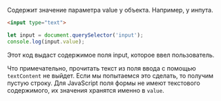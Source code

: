 Содержит значение параметра value у объекта. Например, у инпута. 

```html
<input type="text">
```

```js
let input = document.querySelector('input');
console.log(input.value);
```

Этот код выдаст содержимое поля input, которое ввел пользователь.

Что примечательно, прочитать текст из поля ввода с помощью `textContent` не выйдет. Если мы попытаемся это сделать, то получим пустую строку. Для JavaScript поля формы не имеют текстового содержимого, их значения хранятся именно в `value`.

